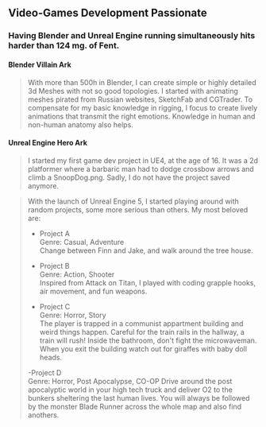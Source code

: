 ## Video-Games Development Passionate

### Having Blender and Unreal Engine running simultaneously hits harder than 124 mg. of Fent.

#### Blender Villain Ark
> With more than 500h in Blender, I can create simple or highly detailed 3d Meshes with not so good topologies. I started with animating meshes pirated from Russian websites, SketchFab and CGTrader. To compensate for my basic knowledge in rigging, I focus to create lively animations that transmit the right emotions. Knowledge in human and non-human anatomy also helps.

#### Unreal Engine Hero Ark
> I started my first game dev project in UE4, at the age of 16. It was a 2d platformer where a barbaric man had to dodge crossbow arrows and climb a SnoopDog.png. Sadly, I do not have the project saved anymore.

> With the launch of Unreal Engine 5, I started playing around with random projects, some more serious than others. My most beloved are:
>
> - Project A <br>
> Genre: Casual, Adventure <br>
> Change between Finn and Jake, and walk around the tree house. <br>
>
> - Project B <br>
> Genre: Action, Shooter <br>
> Inspired from Attack on Titan, I played with coding grapple hooks, air movement, and fun weapons. <br>
>
> - Project C <br>
> Genre: Horror, Story <br>
> The player is trapped in a communist appartment building and weird things happen. Careful for the train rails in the hallway, a train will rush! Inside the bathroom, don't fight the microwaveman. When you exit the building watch out for giraffes with baby doll heads. <br>
>
> -Project D <br>
> Genre: Horror, Post Apocalypse, CO-OP
> Drive around the post apocalyptic world in your high tech truck and deliver O2 to the bunkers sheltering the last human lives. You will always be followed by the monster Blade Runner across the whole map  and also find anothers.
